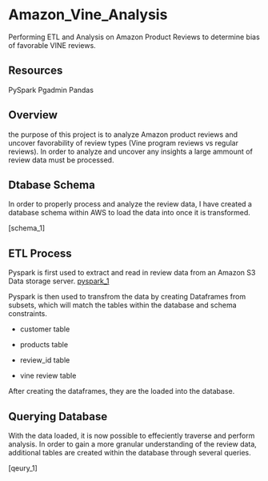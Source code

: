 # Amazon_Vine_Analysis
Performing ETL and Analysis on Amazon Product Reviews to determine bias of favorable VINE reviews. 

## Resources 
PySpark 
Pgadmin 
Pandas 

## Overview 
the purpose of this project is to analyze Amazon product reviews and uncover favorability of review types (Vine program reviews vs regular reviews).
In order to analyze and uncover any insights a large ammount of review data must be processed. 

## Dtabase Schema 
In order to properly process and analyze the review data, I have created a database schema within AWS to load the data into once it is transformed. 

[schema_1]

## ETL Process 

Pyspark is first used to extract and read in review data from an Amazon S3 Data storage server. 
[pyspark_1]()

Pyspark is then used to transfrom the data by creating Dataframes from subsets, which will match the tables within the database and schema constraints. 

- customer table 

- products table 

- review_id table 

- vine review table

After creating the dataframes, they are the loaded into the database.


## Querying Database 

With the data loaded, it is now possible to effeciently traverse and perform analysis. 
In order to gain a more granular understanding of the review data, additional tables are created within the database through several queries. 

[qeury_1]





